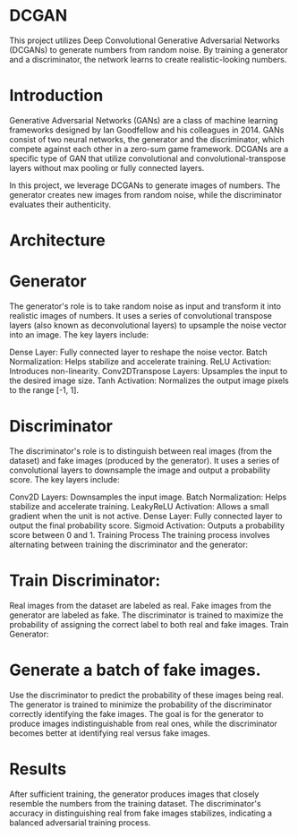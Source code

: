# DCGAN

This project utilizes Deep Convolutional Generative Adversarial Networks (DCGANs) to generate numbers from random noise. By training a generator and a discriminator, the network learns to create realistic-looking numbers.


# Introduction
Generative Adversarial Networks (GANs) are a class of machine learning frameworks designed by Ian Goodfellow and his colleagues in 2014. GANs consist of two neural networks, the generator and the discriminator, which compete against each other in a zero-sum game framework. DCGANs are a specific type of GAN that utilize convolutional and convolutional-transpose layers without max pooling or fully connected layers.

In this project, we leverage DCGANs to generate images of numbers. The generator creates new images from random noise, while the discriminator evaluates their authenticity.

# Architecture

# Generator
The generator's role is to take random noise as input and transform it into realistic images of numbers. It uses a series of convolutional transpose layers (also known as deconvolutional layers) to upsample the noise vector into an image. The key layers include:

Dense Layer: Fully connected layer to reshape the noise vector.
Batch Normalization: Helps stabilize and accelerate training.
ReLU Activation: Introduces non-linearity.
Conv2DTranspose Layers: Upsamples the input to the desired image size.
Tanh Activation: Normalizes the output image pixels to the range [-1, 1].

# Discriminator
The discriminator's role is to distinguish between real images (from the dataset) and fake images (produced by the generator). It uses a series of convolutional layers to downsample the image and output a probability score. The key layers include:

Conv2D Layers: Downsamples the input image.
Batch Normalization: Helps stabilize and accelerate training.
LeakyReLU Activation: Allows a small gradient when the unit is not active.
Dense Layer: Fully connected layer to output the final probability score.
Sigmoid Activation: Outputs a probability score between 0 and 1.
Training Process
The training process involves alternating between training the discriminator and the generator:

# Train Discriminator:

Real images from the dataset are labeled as real.
Fake images from the generator are labeled as fake.
The discriminator is trained to maximize the probability of assigning the correct label to both real and fake images.
Train Generator:

# Generate a batch of fake images.
Use the discriminator to predict the probability of these images being real.
The generator is trained to minimize the probability of the discriminator correctly identifying the fake images.
The goal is for the generator to produce images indistinguishable from real ones, while the discriminator becomes better at identifying real versus fake images.

# Results
After sufficient training, the generator produces images that closely resemble the numbers from the training dataset. The discriminator's accuracy in distinguishing real from fake images stabilizes, indicating a balanced adversarial training process.
